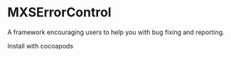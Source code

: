 # MXSErrorControl
A framework encouraging users to help you with bug fixing and reporting.

Install with cocoapods
